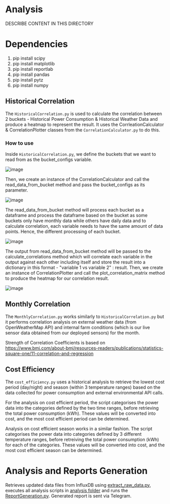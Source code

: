 # Analysis 
DESCRIBE CONTENT IN THIS DIRECTORY

# Dependencies
1. pip install scipy
2. pip install matplotlib
3. pip install reportlab
4. pip install pandas
5. pip install pytz
6. pip install numpy

## Historical Correlation
The ``HistoricalCorrelation.py`` is used to calculate the correlation between 2 buckets - Historical Power Consumption & Historical Weather Data and produce a heatmap to represent the result. It uses the CorrleationCalculator & CorrelationPlotter classes from the ``CorrelationCalculator.py`` to do this.

### **How to use**
Inside ``HistoricalCorrelation.py``, we define the buckets that we want to read from as the bucket_configs variable.

![image](https://github.com/danialhbma/ITP-SE12-Power-Monitoring/assets/92836838/ab7944fd-3f4c-4052-9985-3e43c628eb33)

Then, we create an instance of the CorrelationCalculator and call the read_data_from_bucket method and pass the bucket_configs as its parameter.

![image](https://github.com/danialhbma/ITP-SE12-Power-Monitoring/assets/92836838/f2dbe580-b1d7-449d-859d-0d2f041193b0)

The read_data_from_bucket method will process each bucket as a dataframe and process the dataframe based on the bucket as some buckets only have monthly data while others have daily data and to calculate correlation, each variable needs to have the same amount of data points. Hence, the different processing of each bucket.

![image](https://github.com/danialhbma/ITP-SE12-Power-Monitoring/assets/92836838/66207f72-9899-4f63-b6ad-910564f7ffa1)

The output from read_data_from_bucket method will be passed to the calculate_correlations method which will correlate each variable in the output against each other including itself and store the result into a dictionary in this format -  "variable 1 vs variable 2" : result. Then, we create an instance of CorrelationPlotter and call the plot_correlation_matrix method to produce the heatmap for our correlation result.

![image](https://github.com/danialhbma/ITP-SE12-Power-Monitoring/assets/92836838/122025e1-47bd-483a-8c29-4cd89b738d08)

## Monthly Correlation
The ``MonthlyCorrelation.py`` works similarly to ``HistoricalCorrelation.py`` but it performs correlation analysis on external weather data (from OpenWeatherMap API) and internal farm conditions (which is our live sensor data obtained from our deployed sensors) for the month.

Strength of Correlation Coefficients is based on https://www.bmj.com/about-bmj/resources-readers/publications/statistics-square-one/11-correlation-and-regression

## Cost Efficiency
The ``cost_efficiency.py`` uses a historical analysis to retrieve the lowest cost period (day/night) and season (within 3 temperature ranges) based on the data collected for power consumption and external environmental API calls.

For the analysis on cost efficient period, the script categorises the power data into the categories defined by the two time ranges, before retrieving the total power consumption (kWh). These values will be converted into cost, and the most cost efficient period can be determined.

Analysis on cost efficient season works in a similar fashion. The script categorises the power data into categories defined by 3 different temperature ranges, before retreiving the total power consumption (kWh) for each of the categories. These values will be converted into cost, and the most cost efficient season can be determined.

# Analysis and Reports Generation
Retrieves updated data files from InfluxDB using [extract_raw_data.py](README.md), executes all analysis scripts in [analysis folder](../analysis) and runs the [ReportGeneration.py](../analysis/ReportGeneration.py). Generated report is sent via Telegram. 